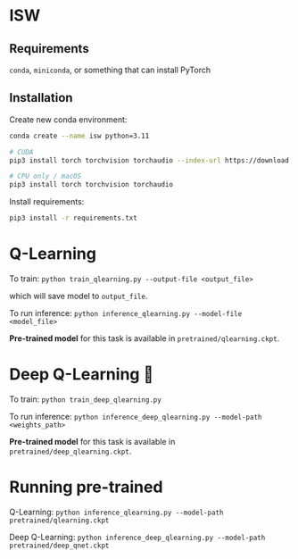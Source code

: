 # ISW

## Requirements

`conda`, `miniconda`, or something that can install PyTorch

## Installation

Create new conda environment:

```zsh
conda create --name isw python=3.11

# CUDA
pip3 install torch torchvision torchaudio --index-url https://download.pytorch.org/whl/cu117

# CPU only / macOS
pip3 install torch torchvision torchaudio

```

Install requirements:

```zsh
pip3 install -r requirements.txt
```

# Q-Learning 

To train: `python train_qlearning.py --output-file <output_file>`

which will save model to `output_file`.

To run inference: `python inference_qlearning.py --model-file <model_file>`

**Pre-trained model** for this task is available in `pretrained/qlearning.ckpt`.

# Deep Q-Learning 🧠

To train: `python train_deep_qlearning.py`

To run inference: `python inference_deep_qlearning.py --model-path <weights_path>`

**Pre-trained model** for this task is available in `pretrained/deep_qlearning.ckpt`.


# Running pre-trained

Q-Learning: `python inference_qlearning.py --model-path pretrained/qlearning.ckpt`

Deep Q-Learning: `python inference_deep_qlearning.py --model-path pretrained/deep_qnet.ckpt`
